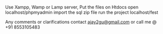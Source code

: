 Use Xampp, Wamp or Lamp server,
Put the files on Htdocs
open localhost/phpmyadmin
import the sql zip file 
run the project localhost/fest

Any comments or clarifications contact ajay2gu@gmail.com
or call me @ +91 8553105483
